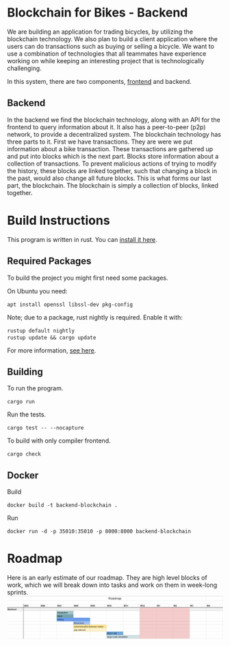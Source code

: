 # Blockchain for Bikes - Backend
We are building an application for trading bicycles, by utilizing the blockchain technology. We also plan to build a client application where the users can do transactions such as buying or selling a bicycle. We want to use a combination of technologies that all teammates have experience working on while keeping an interesting project that is technologically challenging.

In this system, there are two components, [frontend](https://github.com/SEP-G5/Mobile-Client) and backend.

## Backend
In the backend we find the blockchain technology, along with an API for the frontend to query information about it. It also has a peer-to-peer (p2p) network, to provide a decentralized system. The blockchain technology has three parts to it. First we have transactions. They are were we put information about a bike transaction. These transactions are gathered up and put into blocks which is the next part. Blocks store information about a collection of transactions. To prevent malicious actions of trying to modify the history, these blocks are linked together, such that changing a block in the past, would also change all future blocks. This is what forms our last part, the blockchain. The blockchain is simply a collection of blocks, linked together.


# Build Instructions
This program is written in rust. You can [install it here](https://www.rust-lang.org/tools/install).

## Required Packages
To build the project you might first need some packages.

On Ubuntu you need:
``` shell
apt install openssl libssl-dev pkg-config
```

Note; due to a package, rust nightly is required. Enable it with:
``` shell
rustup default nightly
rustup update && cargo update
```
For more information, [see here](https://rocket.rs/v0.4/guide/getting-started/).

## Building
To run the program.
``` shell
cargo run
```
Run the tests.
``` shell
cargo test -- --nocapture
```
To build with only compiler frontend.
``` shell
cargo check
```

## Docker
Build
```
docker build -t backend-blockchain .
```

Run
```
docker run -d -p 35010:35010 -p 8000:8000 backend-blockchain
```

# Roadmap
Here is an early estimate of our roadmap. They are high level blocks of work, which we will break down into tasks and work on them in week-long sprints.
![img](https://github.com/SEP-G5/Backend/blob/master/res/roadmap.png)
